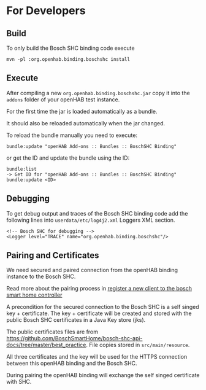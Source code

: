 # For Developers

## Build

To only build the Bosch SHC binding code execute

    mvn -pl :org.openhab.binding.boschshc install

## Execute

After compiling a new ``org.openhab.binding.boschshc.jar`` 
copy it into the ``addons`` folder of your openHAB test instance.

For the first time the jar is loaded automatically as a bundle.

It should also be reloaded automatically when the jar changed.

To reload the bundle manually you need to execute:

    bundle:update "openHAB Add-ons :: Bundles :: BoschSHC Binding"
   
or get the ID and update the bundle using the ID:

    bundle:list
    -> Get ID for "openHAB Add-ons :: Bundles :: BoschSHC Binding"
    bundle:update <ID>
    

## Debugging

To get debug output and traces of the Bosch SHC binding code
add the following lines into ``userdata/etc/log4j2.xml`` Loggers XML section. 

    <!-- Bosch SHC for debugging -->
	<Logger level="TRACE" name="org.openhab.binding.boschshc"/>

## Pairing and  Certificates

We need secured and paired connection from the openHAB binding instance to the Bosch SHC.  

Read more about the pairing process in [register a new client to the bosch smart home controller](https://github.com/BoschSmartHome/bosch-shc-api-docs/tree/master/postman#register-a-new-client-to-the-bosch-smart-home-controller)

A precondition for the secured connection to the Bosch SHC is a self singed key + certificate.
The key + certificate will be created and stored with the public Bosch SHC certificates in a Java Key store (jks).  

The public certificates files are from https://github.com/BoschSmartHome/bosch-shc-api-docs/tree/master/best_practice.
File copies stored in ``src/main/resource``.

All three certificates and the key will be used for the HTTPS connection between
this openHAB binding and the Bosch SHC.

During pairing the openHAB binding will exchange the self singed certificate with SHC.    